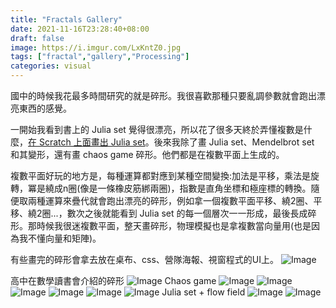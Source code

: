 ```yaml
---
title: "Fractals Gallery"
date: 2021-11-16T23:28:40+08:00
draft: false
image: https://i.imgur.com/LxKntZ0.jpg
tags: ["fractal","gallery","Processing"]
categories: visual
---
```


國中的時候我花最多時間研究的就是碎形。我很喜歡那種只要亂調參數就會跑出漂亮東西的感覺。

一開始我看到書上的 Julia set 覺得很漂亮，所以花了很多天終於弄懂複數是什麼，[在 Scratch 上面畫出 Julia set](https://scratch.mit.edu/projects/121301000/)。後來我除了畫 Julia set、Mendelbrot set 和其變形，還有畫 chaos game 碎形。他們都是在複數平面上生成的。

複數平面好玩的地方是，每種運算都對應到某種空間變換:加法是平移，乘法是旋轉，冪是繞成n圈(像是一條橡皮筋綁兩圈)，指數是直角坐標和極座標的轉換。隨便取兩種運算來疊代就會跑出漂亮的碎形，例如拿一個複數平面平移、繞2圈、平移、繞2圈...，數次之後就能看到 Julia set 的每一個層次一一形成，最後長成碎形。那時候我很迷複數平面，整天畫碎形，物理模擬也是拿複數當向量用(也是因為我不懂向量和矩陣)。

有些畫完的碎形會拿去放在桌布、css、營隊海報、視窗程式的UI上。
![Image](https://i.imgur.com/PUktTFC.jpg#center)

高中在數學讀書會介紹的碎形
![Image](https://i.imgur.com/42CnyAG.jpg#center)
Chaos game
![Image](https://i.imgur.com/LxKntZ0.jpg#center)
![Image](https://i.imgur.com/ibkbS1K.jpg#center)
![Image](https://i.imgur.com/urKJVhG.jpg#center)
![Image](https://i.imgur.com/nkziqQO.jpg#center)
![Image](https://i.imgur.com/n8rMNgv.jpg#center)
![Image](https://i.imgur.com/v8YyRtO.jpg#center)
Julia set + flow field
![Image](https://i.imgur.com/m1WiHYF.jpg#center)
![Image](https://i.imgur.com/D6dL4MQ.jpg#center)